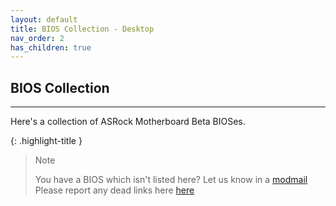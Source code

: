 ```yaml
---
layout: default
title: BIOS Collection - Desktop
nav_order: 2
has_children: true
---
```

## BIOS Collection

***

Here's a collection of ASRock Motherboard Beta BIOSes.

{: .highlight-title }
> Note
>
> You have a BIOS which isn't listed here? Let us know in a [modmail](https://www.reddit.com/message/compose?to=%2Fr%2FASRock)  
> Please report any dead links here [here](https://forms.gle/ApqAN72vS6sxzFnm7) 